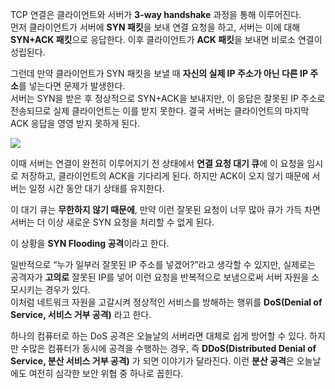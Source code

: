 TCP 연결은 클라이언트와 서버가 **3-way handshake** 과정을 통해 이루어진다.  
먼저 클라이언트가 서버에 **SYN 패킷**을 보내 연결 요청을 하고, 서버는 이에 대해 **SYN+ACK 패킷**으로 응답한다. 이후 클라이언트가 **ACK 패킷**을 보내면 비로소 연결이 성립된다.

그런데 만약 클라이언트가 SYN 패킷을 보낼 때 **자신의 실제 IP 주소가 아닌 다른 IP 주소**를 넣는다면 문제가 발생한다.  
서버는 SYN을 받은 후 정상적으로 SYN+ACK을 보내지만, 이 응답은 잘못된 IP 주소로 전송되므로 실제 클라이언트는 이를 받지 못한다. 결국 서버는 클라이언트의 마지막 ACK 응답을 영영 받지 못하게 된다.

![](Pasted%20image%2020251013235743.png)

이때 서버는 연결이 완전히 이루어지기 전 상태에서 **연결 요청 대기 큐**에 이 요청을 임시로 저장하고, 클라이언트의 ACK을 기다리게 된다. 하지만 ACK이 오지 않기 때문에 서버는 일정 시간 동안 대기 상태를 유지한다.  

이 대기 큐는 **무한하지 않기 때문에**, 만약 이런 잘못된 요청이 너무 많아 큐가 가득 차면 서버는 더 이상 새로운 SYN 요청을 처리할 수 없게 된다.  

이 상황을 **SYN Flooding 공격**이라고 한다.

일반적으로 “누가 일부러 잘못된 IP 주소를 넣겠어?”라고 생각할 수 있지만, 실제로는 공격자가 **고의로** 잘못된 IP를 넣어 이런 요청을 반복적으로 보냄으로써 서버 자원을 소모시키는 경우가 있다.  
이처럼 네트워크 자원을 고갈시켜 정상적인 서비스를 방해하는 행위를 **DoS(Denial of Service, 서비스 거부 공격)** 라고 한다.

하나의 컴퓨터로 하는 DoS 공격은 오늘날의 서버라면 대체로 쉽게 방어할 수 있다. 하지만 수많은 컴퓨터가 동시에 공격을 수행하는 경우, 즉 **DDoS(Distributed Denial of Service, 분산 서비스 거부 공격)** 가 되면 이야기가 달라진다. 이런 **분산 공격**은 오늘날에도 여전히 심각한 보안 위협 중 하나로 꼽힌다.



